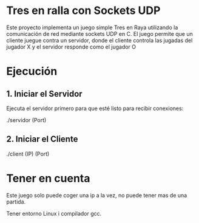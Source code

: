 # Tres en ralla con Sockets UDP
Este proyecto implementa un juego simple Tres en Raya utilizando la comunicación de red mediante sockets UDP en C.
El juego permite que un cliente juegue contra un servidor, donde el cliente controla las jugadas del jugador X y el servidor responde como el jugador O

# Ejecución
## 1. Iniciar el Servidor
Ejecuta el servidor primero para que esté listo para recibir conexiones:

./servidor (Port)
## 2. Iniciar el Cliente
./client (IP) (Port)
# Tener en cuenta
Este juego solo puede coger una ip a la vez, no puede tener mas de una partida.

Tener entorno Linux i compilador gcc.



